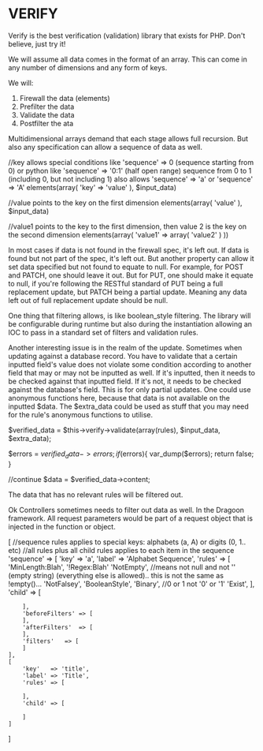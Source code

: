 VERIFY
======

Verify is the best verification (validation) library that exists for PHP. Don't believe, just try it!

We will assume all data comes in the format of an array. This can come in any number of dimensions and any form of keys.

We will:

1. Firewall the data (elements)
2. Prefilter the data
3. Validate the data
4. Postfilter the ata

Multidimensional arrays demand that each stage allows full recursion. But also any specification can allow a sequence of data as well.

//key allows special conditions like 'sequence'	=> 0 (sequence starting from 0) or python like 'sequence' => '0:1' (half open range) sequence from 0 to 1 (including 0, but not including 1) also allows 'sequence' => 'a' or 'sequence' => 'A'
elements(array(
	'key' => 'value'
), $input_data)

//value points to the key on the first dimension
elements(array(
	'value'
), $input_data)

//value1 points to the key to the first dimension, then value 2 is the key on the second dimension
elements(array(
	'value1'	=> array(
		'value2'
	)
))

In most cases if data is not found in the firewall spec, it's left out. If data is found but not part of the spec, it's left out. But another property can allow it set data specified but not found to equate to null.
For example, for POST and PATCH, one should leave it out. But for PUT, one should make it equate to null, if you're following the RESTful standard of PUT being a full replacement update, but PATCH being a partial update. Meaning any data left out of full replacement update should be null.

One thing that filtering allows, is like boolean_style filtering. The library will be configurable during runtime but also during the instantiation allowing an IOC to pass in a standard set of filters and validation rules.

Another interesting issue is in the realm of the update. Sometimes when updating against a database record. You have to validate that a certain inputted field's value does not violate some condition according to another field that may or may not be inputted as well. If it's inputted, then it needs to be checked against that inputted field. If it's not, it needs to be checked against the database's field. This is for only partial updates. One could use anonymous functions here, because that data is not available on the inputted $data. The $extra_data could be used as stuff that you may need for the rule's anonymous functions to utilise.

$verified_data = $this->verify->validate(array(rules), $input_data, $extra_data);

$errors = $verified_data->errors;
if($errors){
	var_dump($errors);
	return false;
}

//continue
$data = $verified_data->content;

The data that has no relevant rules will be filtered out.

Ok Controllers sometimes needs to filter out data as well.
In the Dragoon framework. All request parameters would be part of a request object that is injected in the function or object.


[
	//sequence rules applies to special keys: alphabets (a, A) or digits (0, 1.. etc)
	//all rules plus all child rules applies to each item in the sequence
	'sequence'	=> [
		'key'	=> 'a',
		'label'	=> 'Alphabet Sequence',
		'rules'	=> [
			'MinLength:Blah',
			'!Regex:Blah'
			'NotEmpty', //means not null and not '' (empty string) (everything else is allowed).. this is not the same as !empty()...
			'NotFalsey',
			'BooleanStyle',
			'Binary', //0 or 1 not '0' or '1'
			'Exist',
		],
		'child'	=> [

		],
		'beforeFilters'	=> [
		],
		'afterFilters'	=> [
		],
		'filters'	=> [
		]
	],
	[
		'key'	=> 'title',
		'label'	=> 'Title',
		'rules'	=> [

		],
		'child'	=> [

		]
	]
]